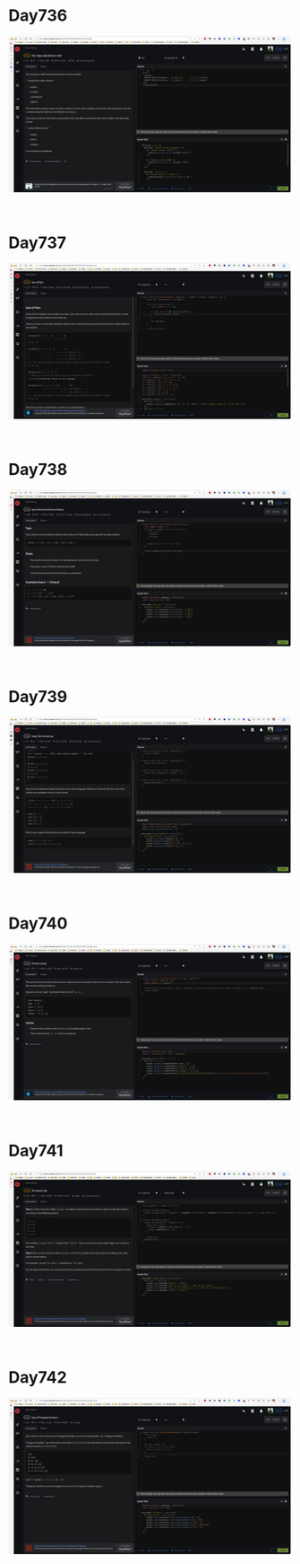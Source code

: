 # Day736

![day736](2307img.assets/day736.png)

&nbsp;

# Day737

![day737](../08/2308img.assets/day737.png)

&nbsp;

# Day738

![day738](../08/2308img.assets/day738.png)

&nbsp;

# Day739

![day739](../08/2308img.assets/day739.png)

&nbsp;

# Day740

![day740](../08/2308img.assets/day740.png)

&nbsp;

# Day741

![day741](../08/2308img.assets/day741.png)

&nbsp;

# Day742

![day742](../08/2308img.assets/day742.png)
